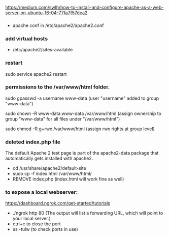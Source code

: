 https://medium.com/swlh/how-to-install-and-configure-apache-as-a-web-server-on-ubuntu-16-04-77fa7f57dea2

###
* apache conf in /etc/apache2/apache2.conf

### add virtual hosts
* /etc/apache2/sites-available

### restart

sudo service apache2 restart

### permissions to the /var/www/html folder.

sudo gpasswd -a username www-data  (user "username" added to group "www-data")

sudo chown -R www-data:www-data /var/www/html (assign ownership to group "www-data" for all files under "/var/www/html")

sudo chmod -R g+rwx /var/www/html (assign rwx rights at group level)

### deleted index.php file

The default Apache 2 test page is part of the apache2-data package that automatically gets installed with apache2.

* cd /usr/share/apache2/default-site
* sudo cp -f  index.html /var/www/html/
* REMOVE index.php (index.html will work fine as well)


### to expose a local webserver:

https://dashboard.ngrok.com/get-started/tutorials

* ./ngrok http 80  (The output will list a forwarding URL, which will point to your local server.)
* ctrl+c to close the port
* ss -tulw (to check ports in use)

